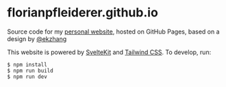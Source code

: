 # florianpfleiderer.github.io

Source code for my [personal website](https://florianpfleiderer.github.io/), hosted on
GitHub Pages, based on a design by [@ekzhang](https://github.com/ekzhang)

This website is powered by [SvelteKit](https://kit.svelte.dev/) and
[Tailwind CSS](https://tailwindcss.com/). To develop, run:

```sh-session
$ npm install
$ npm run build 
$ npm run dev
```

